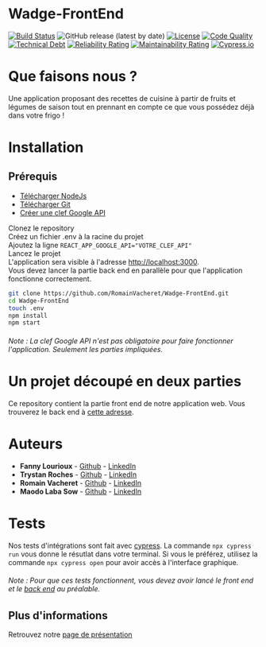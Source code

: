 # Wadge-FrontEnd

[![Build Status](https://img.shields.io/travis/com/RomainVacheret/Wadge-FrontEnd/master)](https://travis-ci.com/github/RomainVacheret/Wadge-FrontEnd)
![GitHub release (latest by date)](https://img.shields.io/github/v/release/RomainVacheret/Wadge-FrontEnd)
[![License](https://img.shields.io/github/license/RomainVacheret/Wadge-FrontEnd.svg?style=flat-square)](LICENSE)
[![Code Quality](https://sonarcloud.io/api/project_badges/measure?project=RomainVacheret_Wadge-FrontEnd&metric=alert_status)](https://sonarcloud.io/dashboard?id=RomainVacheret_Wadge-FrontEnd)
[![Technical Debt](https://sonarcloud.io/api/project_badges/measure?project=RomainVacheret_Wadge-FrontEnd&metric=sqale_index)](https://sonarcloud.io/dashboard?id=RomainVacheret_Wadge-FrontEnd)
[![Reliability Rating](https://sonarcloud.io/api/project_badges/measure?project=RomainVacheret_Wadge-FrontEnd&metric=reliability_rating)](https://sonarcloud.io/dashboard?id=RomainVacheret_Wadge-FrontEnd)
[![Maintainability Rating](https://sonarcloud.io/api/project_badges/measure?project=RomainVacheret_Wadge-FrontEnd&metric=sqale_rating)](https://sonarcloud.io/dashboard?id=RomainVacheret_Wadge-FrontEnd)
[![Cypress.io](https://img.shields.io/badge/tested%20with-Cypress-04C38E.svg)](https://www.cypress.io/)

# Que faisons nous ?
Une application proposant des recettes de cuisine à partir de fruits et légumes de saison tout en prennant en compte ce que vous possédez déjà dans votre frigo !

# Installation
## Prérequis

* [Télécharger NodeJs](https://nodejs.org/en/download/)
* [Télécharger Git](https://git-scm.com/downloads)
* [Créer une clef Google API](https://developers.google.com/maps/documentation/javascript/get-api-key)

Clonez le repository  
Créez un fichier .env à la racine du projet  
Ajoutez la ligne `REACT_APP_GOOGLE_API="VOTRE_CLEF_API"`  
Lancez le projet  
L'application sera visible à l'adresse [http://localhost:3000](http://localhost:3000). <br>
Vous devez lancer la partie back end en parallèle pour que l'application fonctionne correctement.
```Bash
git clone https://github.com/RomainVacheret/Wadge-FrontEnd.git
cd Wadge-FrontEnd
touch .env
npm install
npm start
```
###### Note : La clef Google API n'est pas obligatoire pour faire fonctionner l'application. Seulement les parties impliquées.

# Un projet découpé en deux parties
Ce repository contient la partie front end de notre application web. Vous trouverez le back end à [cette adresse](https://github.com/RomainVacheret/Wadge-BackEnd).
# Auteurs
* **Fanny Lourioux** - [Github](https://github.com/FannyLourioux) - [LinkedIn](https://www.linkedin.com/in/fanny-lourioux-4744941a0/)
* **Trystan Roches** - [Github](https://github.com/Trystan4) - [LinkedIn](https://www.linkedin.com/in/trystan-roches-4a6ba0171/)
* **Romain Vacheret** - [Github](https://github.com/RomainVacheret) - [LinkedIn](https://www.linkedin.com/in/romain-vacheret-b58270189/)
* **Maodo Laba Sow** - [Github](https://github.com/sowJamndg) - [LinkedIn](https://www.linkedin.com/in/maodo-laba-sow-668244184/)

# Tests
Nos tests d'intégrations sont fait avec [cypress](https://www.cypress.io/).
La commande `npx cypress run` vous donne le résutlat dans votre terminal.
Si vous le préférez, utilisez la commande `npx cypress open` pour avoir accès à l'interface graphique.
###### Note : Pour que ces tests fonctionnent, vous devez avoir lancé le front end et le [back end](https://github.com/RomainVacheret/Wadge-BackEnd) au préalable.
## Plus d'informations
Retrouvez notre [page de présentation](https://romainvacheret.github.io/Wadge-FrontEnd/)

